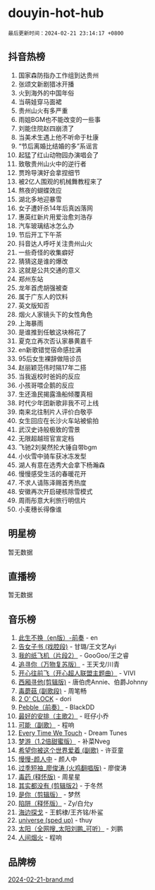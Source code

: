 # douyin-hot-hub

`最后更新时间：2024-02-21 23:14:17 +0800`

## 抖音热榜

1. 国家森防指办工作组到达贵州
1. 张颂文新剧猎冰开播
1. 火到海外的中国年俗
1. 当萌娃穿马面裙
1. 贵州山火有多严重
1. 雨姐BGM也不能改变的一些事
1. 刘能住院赵四崩溃了
1. 当美术生遇上他不听命于杜康
1. “节后离婚比结婚的多”系谣言
1. 起猛了红山动物园办演唱会了
1. 致敬贵州山火中的逆行者
1. 贾玲导演好会拿捏细节
1. 被2亿人围观的机械舞教程来了
1. 熬夜的蝴蝶效应
1. 湖北多地迎暴雪
1. 女子遭奸杀14年后真凶落网
1. 惠英红新片用爱治愈刘浩存
1. 汽车玻璃结冰怎么办
1. 节后开工下午茶
1. 抖音达人呼吁关注贵州山火
1. 一些奇怪的收集癖好
1. 猜猜这是谁的爆改
1. 这就是公共交通的意义
1. 郑州东站
1. 龙年首虎胡强被查
1. 属于广东人的饮料
1. 英文版知否
1. 烟火人家镜头下的女性角色
1. 上海暴雨
1. 是谁推到任敏这块棉花了
1. 夏克立再次否认家暴黄嘉千
1. en新歌错觉宿命感拉满
1. 95后女生裸辞做陪诊员
1. 赵丽颖范伟时隔17年二搭
1. 当我返校时爸妈的反应
1. 小孩哥喂企鹅的反应
1. 生还渔民揭露渔船倾覆真相
1. 时代少年团新歌非我不可上线
1. 南来北往制片人评价白敬亭
1. 女生回应在长沙火车站被偷拍
1. 武汉史诗般极致的雪景
1. 无限超越班官宣定档
1. 飞驰2刘昊然抡大锤自带bgm
1. 小伙雪中骑车获冰冻发型
1. 湖人有意在选秀大会拿下杨瀚森
1. 慢慢感受生活的春暖花开
1. 不求人请陈泽赐首秀热度
1. 安徽再次开启硬核除雪模式
1. 周雨彤意大利旅行明信片
1. 小麦穗长得像谁

## 明星榜

暂无数据

## 直播榜

暂无数据

## 音乐榜

1. [此生不换（en版）-前奏](https://sf3-cdn-tos.douyinstatic.com/obj/tos-cn-ve-2774/oMDvUGwhKrKYDEqXiMYEwxZqBWIJFA92CiLAO) - en
1. [告女子书 (戏腔段)](https://sf6-cdn-tos.douyinstatic.com/obj/tos-cn-ve-2774/osCCzFxWgstBDi92ZfBB4ht7gQENBmQMAl0eI6) - 甘璐/王文艺Ayi
1. [我的纸飞机（片段2）](https://sf5-hl-cdn-tos.douyinstatic.com/obj/tos-cn-ve-2774/oM2ZrKcg2CD5AeRB2gkeXOFB1IxAGJdZPazYHf) - GooGoo/王之睿
1. [追寻你（万物复苏版）](https://sf5-hl-cdn-tos.douyinstatic.com/obj/tos-cn-ve-2774/oYeAZJsbjIDit9APmBg8u6uDUQnHmoCf3gbo74) - 王天戈/川青
1. [开心往前飞（开心超人联盟主题曲）](https://sf6-cdn-tos.douyinstatic.com/obj/tos-cn-ve-2774/9d8fb7c82cf1421fb93a9fe925275e0a) - VIVI
1. [西厢寻他(剪辑版)](https://sf5-hl-cdn-tos.douyinstatic.com/obj/tos-cn-ve-2774/oUsAVfAQKlRNxEv5qxvIB8o5qmIWUcXbzJKJhw) - 唐伯虎Annie、伯爵Johnny
1. [毒蘑菇 (副歌段)](https://sf3-cdn-tos.douyinstatic.com/obj/tos-cn-ve-2774/ocDEUsfdLjxnlFXtfogBCiQCEqYB7QZgZ8VViM) - 周笔畅
1. [2 O' CLOCK](https://sf5-hl-cdn-tos.douyinstatic.com/obj/tos-cn-ve-2774/oIUBICeqlYQHTigCBOnCMlwBZJkgiBjt1oDfbg) - dori
1. [Pebble（前奏）](https://sf5-hl-cdn-tos.douyinstatic.com/obj/tos-cn-ve-2774/5e6913036e674b34b92df6abd1361f00) - BlackDD
1. [最好的安排（主歌2）](https://sf5-hl-cdn-tos.douyinstatic.com/obj/tos-cn-ve-2774/oMMZX1DuHpMwgoDztBmZswgQnbCeeANZxBHkFY) - 旺仔小乔
1. [可能（副歌）](https://sf5-hl-cdn-tos.douyinstatic.com/obj/tos-cn-ve-2774/cde1731888894259b333569393c2fb51) - 程响
1. [Every Time We Touch](https://sf3-cdn-tos.douyinstatic.com/obj/tos-cn-ve-2774/ogN6lUKQeBBfEVhIOMikG1CcJjugxk1tztZyhP) - Dream Tunes
1. [梦游（1.2倍甜蜜版）](https://sf5-hl-cdn-tos.douyinstatic.com/obj/tos-cn-ve-2774/o4gyAUm8hwufoEABmwVIiQtHsFuGzAEEWtNMzo) - 补菜Nveg
1. [希望你被这个世界爱着 (副歌)](https://sf5-hl-cdn-tos.douyinstatic.com/obj/tos-cn-ve-2774/oUHCmWQfZlE3QQBKBeD8rCFLpJzPgCpImhsxMt) - 许亚童
1. [慢慢-颜人中](https://sf3-cdn-tos.douyinstatic.com/obj/tos-cn-ve-2774/ocjHNfBXdBxQNC8ZGAeoLMFTUgtBg8bkExunDC) - 颜人中
1. [过季短袖_廖俊涛 (火鸡翻唱版)](https://sf6-cdn-tos.douyinstatic.com/obj/tos-cn-ve-2774/ogQVJl0tRBKxQgZji7YClFEBrVDeHpPTWfCZbQ) - 廖俊涛
1. [毒药 (释怀版)](https://sf3-cdn-tos.douyinstatic.com/obj/tos-cn-ve-2774/oYILMEAzspdZBIzy4frJNB8ZHPHWAhiwowd4Ad) - 周星星
1. [其实都没有 (剪辑版2)](https://sf5-hl-cdn-tos.douyinstatic.com/obj/tos-cn-ve-2774/oEBNQenHZtBhxYjGgUDQk0BCHTigQafgFlbQ7k) - 于冬然
1. [是你（剪辑版）](https://sf5-hl-cdn-tos.douyinstatic.com/obj/tos-cn-ve-2774/46019dae783c4c969944217fe1cfafc4) - 梦然
1. [陷阱（释怀版）](https://sf5-hl-cdn-tos.douyinstatic.com/obj/tos-cn-ve-2774/oE8C21LeZrzKLDFfQYgMzx4GAIHageG5IzayY7) - Zy/白允y
1. [海边探戈](https://sf5-hl-cdn-tos.douyinstatic.com/obj/tos-cn-ve-2774/os9gE0VQCGqt6VQkZDyBBYvfSDY0QFe3vVmubn) - 王鹤棣/王齐铭/朴鲨
1. [universe (sped up)](https://sf3-cdn-tos.douyinstatic.com/obj/tos-cn-ve-2774/oIQnurQLDCsdYeegkM4CKuVb23MZBXtX6QB8bv) - thuy
1. [太阳（全网搜_太阳刘鹏_可听）](https://sf3-cdn-tos.douyinstatic.com/obj/tos-cn-ve-2774/ogWbyIQnlBFImVbeDocRdCIYtBHlbJXgfZMvgz) - 刘鹏
1. [人间烟火](https://sf6-cdn-tos.douyinstatic.com/obj/tos-cn-ve-2774/947983139f35446684610238bba8e7a9) - 程响

## 品牌榜

[2024-02-21-brand.md](2024-02-21-brand.md)
